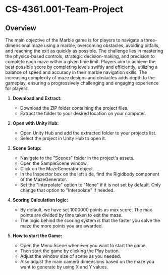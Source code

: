 # CS-4361.001-Team-Project

## Overview

The main objective of the Marble game is for players to navigate a three-dimensional maze using a marble, overcoming obstacles, avoiding pitfalls, and reaching the exit as quickly as possible. The challenge lies in mastering the physics-based controls, strategic decision-making, and precision to complete each maze within a given time limit. Players aim to achieve the best possible score by completing levels swiftly and efficiently, utilizing a balance of speed and accuracy in their marble navigation skills. The increasing complexity of maze designs and obstacles adds depth to the gameplay, ensuring a progressively challenging and engaging experience for players.

1. **Download and Extract:**
   - Download the ZIP folder containing the project files.
   - Extract the folder to your desired location on your computer.

2. **Open with Unity Hub:**
   - Open Unity Hub and add the extracted folder to your projects list.
   - Select the project in Unity Hub to open it.

3. **Scene Setup:**
   - Navigate to the "Scenes" folder in the project's assets.
   - Open the SampleScene window.
   - Click on the MazeGenerator object.
   - In the Inspector box on the left side, find the Rigidbody component of the MazeGenerator.
   - Set the "Interpolate" option to "None" if it is not set by default. Only change that option to "Interpolate" if needed.

4. **Scoring Calculation logic:**
   - By default, we have set 1000000 points as max score. The max points are divided by time taken to exit the maze.
   - The logic behind the scoring system is that the faster you solve the maze the more points you are awarded.

5. **How to start the Game:**
   - Open the Menu Scene whenever you want to start the game.
   - Then start the game by clicking the Play button.
   - Adjust the window size of scene as you needed.
   - Also adjust the main camera dimensions based on the maze you want to generate by using X and Y values.
